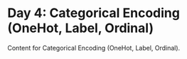 # Day 4: Categorical Encoding (OneHot, Label, Ordinal)

Content for Categorical Encoding (OneHot, Label, Ordinal).
